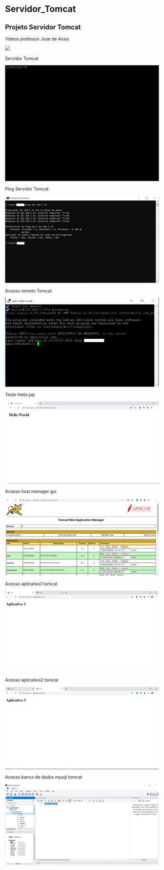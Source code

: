 # Servidor_Tomcat

## Projeto Servidor Tomcat

Vídeos professor Jose de Assis

[![](http://img.youtube.com/vi/fqR5SymRgLQ/0.jpg)](http://www.youtube.com/watch?v=fqR5SymRgLQ "Curso Linux Tomcat Server")




Servidor Tomcat

![](https://github.com/marcossalves/Servidor_WEB/blob/master/img_tomcat/print_servidor_tomcat.png)


Ping Servidor Tomcat

![](https://github.com/marcossalves/Servidor_WEB/blob/master/img_tomcat/ping_servidor_tomcat.png)


Acesso remoto Tomcat 

![](https://github.com/marcossalves/Servidor_WEB/blob/master/img_tomcat/acesso_remoto_ssh_servidor_tomcat.png)



Teste Hello.jsp 

![](https://github.com/marcossalves/Servidor_WEB/blob/master/img_tomcat/hello.jsp.png)


Acesso host manager gui

![](https://github.com/marcossalves/Servidor_WEB/blob/master/img_tomcat/host_manager_gui.png)


Acesso aplicativo1 tomcat

![](https://github.com/marcossalves/Servidor_WEB/blob/master/img_tomcat/print_app1.png)


Acesso aplicativo2 tomcat

![](https://github.com/marcossalves/Servidor_WEB/blob/master/img_tomcat/print_app2.png)


Acesso banco de dados mysql tomcat

![](https://github.com/marcossalves/Servidor_WEB/blob/master/img_tomcat/acesso_mysql_tomcat_workbench.png)
